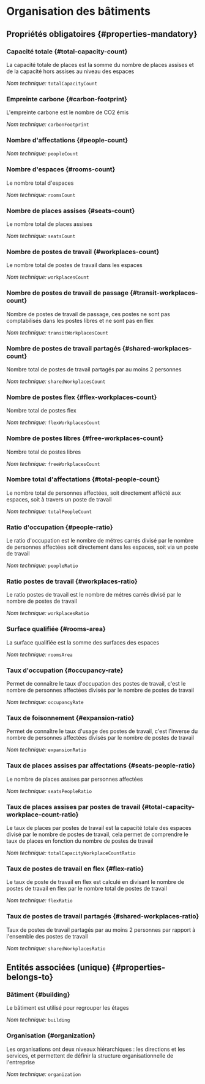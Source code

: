# Organisation des bâtiments
<!--- THIS FILE IS GENERATED PLEASE DO NOT EDIT IT DIRECTLY --->



<OH code="organizationBuilding"/>




## Propriétés obligatoires {#properties-mandatory}
    
### Capacité totale {#total-capacity-count}

La capacité totale de places est la somme du nombre de places assises et de la capacité hors assises au niveau des espaces

*Nom technique:* ```totalCapacityCount```
<PH code="organizationBuilding:totalCapacityCount"/>

### Empreinte carbone {#carbon-footprint}

L'empreinte carbone est le nombre de CO2 émis

*Nom technique:* ```carbonFootprint```
<PH code="organizationBuilding:carbonFootprint"/>

### Nombre d'affectations {#people-count}



*Nom technique:* ```peopleCount```
<PH code="organizationBuilding:peopleCount"/>

### Nombre d'espaces {#rooms-count}

Le nombre total d'espaces

*Nom technique:* ```roomsCount```
<PH code="organizationBuilding:roomsCount"/>

### Nombre de places assises {#seats-count}

Le nombre total de places assises

*Nom technique:* ```seatsCount```
<PH code="organizationBuilding:seatsCount"/>

### Nombre de postes de travail {#workplaces-count}

Le nombre total de postes de travail dans les espaces

*Nom technique:* ```workplacesCount```
<PH code="organizationBuilding:workplacesCount"/>

### Nombre de postes de travail de passage {#transit-workplaces-count}

Nombre de postes de travail de passage, ces postes ne sont pas comptabilisés dans les postes libres et ne sont pas en flex

*Nom technique:* ```transitWorkplacesCount```
<PH code="organizationBuilding:transitWorkplacesCount"/>

### Nombre de postes de travail partagés {#shared-workplaces-count}

Nombre total de postes de travail partagés par au moins 2 personnes

*Nom technique:* ```sharedWorkplacesCount```
<PH code="organizationBuilding:sharedWorkplacesCount"/>

### Nombre de postes flex {#flex-workplaces-count}

Nombre total de postes flex

*Nom technique:* ```flexWorkplacesCount```
<PH code="organizationBuilding:flexWorkplacesCount"/>

### Nombre de postes libres {#free-workplaces-count}

Nombre total de postes libres

*Nom technique:* ```freeWorkplacesCount```
<PH code="organizationBuilding:freeWorkplacesCount"/>

### Nombre total d'affectations {#total-people-count}

Le nombre total de personnes affectées, soit directement affécté aux espaces, soit à travers un poste de travail

*Nom technique:* ```totalPeopleCount```
<PH code="organizationBuilding:totalPeopleCount"/>

### Ratio d'occupation {#people-ratio}

Le ratio d'occupation est le nombre de métres carrés divisé par le nombre de personnes affectées soit directement dans les espaces, soit via un poste de travail

*Nom technique:* ```peopleRatio```
<PH code="organizationBuilding:peopleRatio"/>

### Ratio postes de travail {#workplaces-ratio}

Le ratio postes de travail est le nombre de métres carrés divisé par le nombre de postes de travail

*Nom technique:* ```workplacesRatio```
<PH code="organizationBuilding:workplacesRatio"/>

### Surface qualifiée {#rooms-area}

La surface qualifiée est la somme des surfaces des espaces

*Nom technique:* ```roomsArea```
<PH code="organizationBuilding:roomsArea"/>

### Taux d'occupation {#occupancy-rate}

Permet de connaître le taux d'occupation des postes de travail, c'est le nombre de personnes affectées divisés par le nombre de postes de travail

*Nom technique:* ```occupancyRate```
<PH code="organizationBuilding:occupancyRate"/>

### Taux de foisonnement {#expansion-ratio}

Permet de connaître le taux d'usage des postes de travail, c'est l'inverse du nombre de personnes affectées divisés par le nombre de postes de travail

*Nom technique:* ```expansionRatio```
<PH code="organizationBuilding:expansionRatio"/>

### Taux de places assises par affectations {#seats-people-ratio}

Le nombre de places assises par personnes affectées

*Nom technique:* ```seatsPeopleRatio```
<PH code="organizationBuilding:seatsPeopleRatio"/>

### Taux de places assises par postes de travail {#total-capacity-workplace-count-ratio}

Le taux de places par postes de travail est la capacité totale des espaces divisé par le nombre de postes de travail, cela permet de comprendre le taux de places en fonction du nombre de postes de travail

*Nom technique:* ```totalCapacityWorkplaceCountRatio```
<PH code="organizationBuilding:totalCapacityWorkplaceCountRatio"/>

### Taux de postes de travail en flex {#flex-ratio}

Le taux de poste de travail en flex est calculé en divisant le nombre de postes de travail en flex par le nombre total de postes de travail

*Nom technique:* ```flexRatio```
<PH code="organizationBuilding:flexRatio"/>

### Taux de postes de travail partagés {#shared-workplaces-ratio}

Taux de postes de travail partagés par au moins 2 personnes par rapport à l'ensemble des postes de travail

*Nom technique:* ```sharedWorkplacesRatio```
<PH code="organizationBuilding:sharedWorkplacesRatio"/>

    



## Entités associées (unique) {#properties-belongs-to}

### Bâtiment {#building}

Le bâtiment est utilisé pour regrouper les étages

*Nom technique:* ```building```
<PH code="organizationBuilding:building"/>

### Organisation {#organization}

Les organisations ont deux niveaux hiérarchiques : les directions et les services, et permettent de définir la structure organisationnelle de l'entreprise

*Nom technique:* ```organization```
<PH code="organizationBuilding:organization"/>





